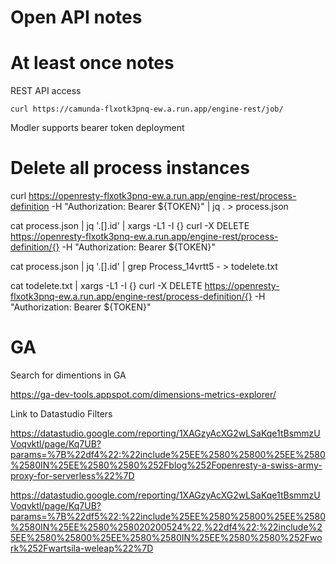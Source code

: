
# Open API notes



# At least once notes

REST API access

    curl https://camunda-flxotk3pnq-ew.a.run.app/engine-rest/job/

Modler supports bearer token deployment

# Delete all process instances

curl https://openresty-flxotk3pnq-ew.a.run.app/engine-rest/process-definition -H "Authorization: Bearer ${TOKEN}" | jq . > process.json


cat process.json | jq '.[].id' | xargs -L1 -I {} curl -X DELETE https://openresty-flxotk3pnq-ew.a.run.app/engine-rest/process-definition/{} -H "Authorization: Bearer ${TOKEN}"

cat process.json | jq '.[].id' | grep Process_14vrtt5 - > todelete.txt

cat todelete.txt | xargs -L1 -I {} curl -X DELETE https://openresty-flxotk3pnq-ew.a.run.app/engine-rest/process-definition/{} -H "Authorization: Bearer ${TOKEN}"

# GA 

Search for dimentions in GA

https://ga-dev-tools.appspot.com/dimensions-metrics-explorer/

Link to Datastudio Filters

https://datastudio.google.com/reporting/1XAGzyAcXG2wLSaKqe1tBsmmzUVoqvktl/page/Kq7UB?params=%7B%22df4%22:%22include%25EE%2580%25800%25EE%2580%2580IN%25EE%2580%2580%252Fblog%252Fopenresty-a-swiss-army-proxy-for-serverless%22%7D


https://datastudio.google.com/reporting/1XAGzyAcXG2wLSaKqe1tBsmmzUVoqvktl/page/Kq7UB?params=%7B%22df5%22:%22include%25EE%2580%25800%25EE%2580%2580IN%25EE%2580%258020200524%22,%22df4%22:%22include%25EE%2580%25800%25EE%2580%2580IN%25EE%2580%2580%252Fwork%252Fwartsila-weleap%22%7D